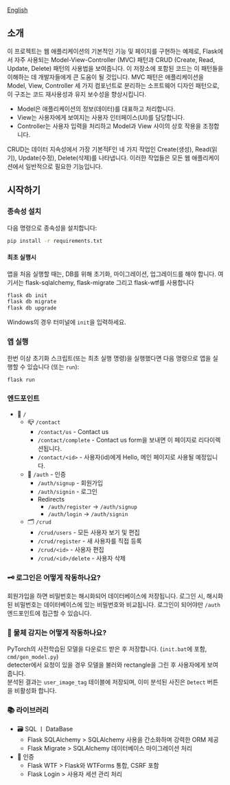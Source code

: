 [English](./README_en.md)

## 소개

이 프로젝트는 웹 애플리케이션의 기본적인 기능 및 페이지를 구현하는 예제로, Flask에서 자주 사용되는 Model-View-Controller (MVC) 패턴과 CRUD (Create, Read, Update,
Delete) 패턴의 사용법을 보여줍니다.
이 저장소에 포함된 코드는 이 패턴들을 이해하는 데 개발자들에게 큰 도움이 될 것입니다.
MVC 패턴은 애플리케이션을 Model, View, Controller 세 가지 컴포넌트로 분리하는 소프트웨어 디자인 패턴으로, 이 구조는 코드 재사용성과 유지 보수성을 향상시킵니다.

- Model은 애플리케이션의 정보(데이터)를 대표하고 처리합니다.
- View는 사용자에게 보여지는 사용자 인터페이스(UI)를 담당합니다.
- Controller는 사용자 입력을 처리하고 Model과 View 사이의 상호 작용을 조정합니다.

CRUD는 데이터 지속성에서 가장 기본적F인 네 가지 작업인 Create(생성), Read(읽기), Update(수정), Delete(삭제)를 나타냅니다.
이러한 작업들은 모든 웹 애플리케이션에서 일반적으로 필요한 기능입니다.

## 시작하기

### 종속성 설치

다음 명령으로 종속성을 설치합니다:

```bash
pip install -r requirements.txt
```

#### 최초 실행시

앱을 처음 실행할 때는, DB를 위해 초기화, 마이그레이션, 업그레이드를 해야 합니다. 여기서는 flask-sqlalchemy, flask-migrate 그리고 flask-wtf를 사용합니다

```bash
flask db init
flask db migrate
flask db upgrade
```

Windows의 경우 터미널에 `init`을 입력하세요.

### 앱 실행

한번 이상 초기화 스크립트(또는 최초 실행 명령)을 실행했다면 다음 명령으로 앱을 실행할 수 있습니다 (또는 `run`):

```bash
flask run
```

### 엔드포인트

- 🤷 `/`
    - 📪 `/contact`
        - `/contact/us` - Contact us
        - `/contact/complete` - Contact us form을 보내면 이 페이지로 리다이렉션됩니다.
        - `/contact/<id>` - 사용자(id)에게 Hello, 메인 페이지로 사용될 예정입니다.
    - 🔐 `/auth` - 인증
        - `/auth/signup` - 회원가입
        - `/auth/signin` - 로그인
        - Redirects
            - `/auth/register` -> `/auth/signup`
            - `/auth/login` -> `/auth/signin`
    - 🗂️ `/crud`
        - `/crud/users` - 모든 사용자 보기 및 편집
        - `/crud/register` - 새 사용자를 직접 등록
        - `/crud/<id>` - 사용자 편집
        - `/crud/<id>/delete` - 사용자 삭제

### 🗝️ 로그인은 어떻게 작동하나요?

회원가입을 하면 비밀번호는 해시화되어 데이터베이스에 저장됩니다.
로그인 시, 해시화된 비밀번호는 데이터베이스에 있는 비밀번호와 비교됩니다.
로그인이 되어야만 `/auth` 엔드포인트에 접근할 수 있습니다.

### 👀 물체 감지는 어떻게 작동하나요?

PyTorch의 사전학습된 모델을 다운로드 받은 후 저장합니다. (`init.bat`에 포함, `cmd/gen_model.py`)  
detecter에서 요청이 있을 경우 모델을 불러와 rectangle을 그린 후 사용자에게 보여줍니다.  
분석된 결과는 `user_image_tag` 테이블에 저장되며, 이미 분석된 사진은 `Detect` 버튼을 비활성화 합니다.

### 📚 라이브러리

- 🗃️ SQL ㅣ DataBase
    - Flask SQLAlchemy > SQLAlchemy 사용을 간소화하며 강력한 ORM 제공
    - Flask Migrate > SQLAlchemy 데이터베이스 마이그레이션 처리
- 🔐 인증
    - Flask WTF > Flask와 WTForms 통합, CSRF 포함
    - Flask Login > 사용자 세션 관리 처리